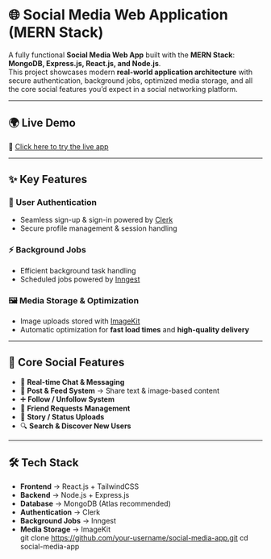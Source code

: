 # 🌐 Social Media Web Application (MERN Stack)

A fully functional **Social Media Web App** built with the **MERN Stack**: **MongoDB, Express.js, React.js, and Node.js**.  
This project showcases modern **real-world application architecture** with secure authentication, background jobs, optimized media storage, and all the core social features you’d expect in a social networking platform.  

---

## 🌍 Live Demo  
🔗 [Click here to try the live app](https://ping-up-bay.vercel.app)  

---

## ✨ Key Features

### 🔐 User Authentication
- Seamless sign-up & sign-in powered by [Clerk](https://clerk.com)  
- Secure profile management & session handling  

### ⚡ Background Jobs
- Efficient background task handling  
- Scheduled jobs powered by [Inngest](https://www.inngest.com)  

### 🖼 Media Storage & Optimization
- Image uploads stored with [ImageKit](https://imagekit.io)  
- Automatic optimization for **fast load times** and **high-quality delivery**  

---

## 👥 Core Social Features

- 💬 **Real-time Chat & Messaging**  
- 📝 **Post & Feed System** → Share text & image-based content  
- ➕ **Follow / Unfollow System**  
- 👥 **Friend Requests Management**  
- 📸 **Story / Status Uploads**  
- 🔍 **Search & Discover New Users**  

---

## 🛠 Tech Stack

- **Frontend** → React.js + TailwindCSS  
- **Backend** → Node.js + Express.js  
- **Database** → MongoDB (Atlas recommended)  
- **Authentication** → Clerk  
- **Background Jobs** → Inngest  
- **Media Storage** → ImageKit  
git clone https://github.com/your-username/social-media-app.git
cd social-media-app
